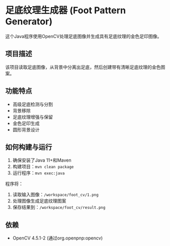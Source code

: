 # 足底纹理生成器 (Foot Pattern Generator)

这个Java程序使用OpenCV处理足底图像并生成具有足底纹理的金色足印图像。

## 项目描述

该项目读取足底图像，从背景中分离出足底，然后创建带有清晰足底纹理的金色图案。

## 功能特点

- 高级足底检测与分割
- 背景移除
- 足底纹理增强与保留
- 金色足印生成
- 圆形背景设计

## 如何构建与运行

1. 确保安装了Java 11+和Maven
2. 构建项目：`mvn clean package`
3. 运行程序：`mvn exec:java`

程序将：
1. 读取输入图像：`/workspace/foot_cv/1.png`
2. 处理图像生成足底纹理图案
3. 保存结果到：`/workspace/foot_cv/result.png`

## 依赖

- OpenCV 4.5.1-2 (通过org.openpnp:opencv)

